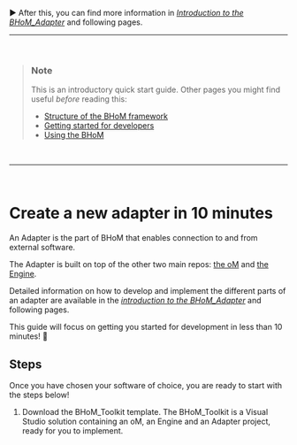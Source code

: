 ▶️ After this, you can find more information in _[Introduction to the BHoM_Adapter](https://github.com/BHoM/documentation/wiki/Introduction-to-the-BHoM_Adapter)_ and following pages.

___________________________________________________________________

<br/>

> ### Note
> This is an introductory quick start guide. Other pages you might find useful _before_ reading this:
> - [Structure of the BHoM framework](https://github.com/BHoM/documentation/wiki/Structure-of-the-BHoM)
> - [Getting started for developers](https://github.com/BHoM/documentation/wiki/Getting-started-for-developers)
> - [Using the BHoM](https://github.com/BHoM/documentation/wiki/Using-the-BHoM)


<br/>

___________________________________________________________________

<br/>


# Create a new adapter in 10 minutes

An Adapter is the part of BHoM that enables connection to and from external software.

The Adapter is built on top of the other two main repos: [the oM](https://github.com/BHoM/documentation/wiki/BH.oM-%E2%80%90-Define-New-Objects) and [the Engine](https://github.com/BHoM/documentation/wiki/BH.Engine-%E2%80%90-Create-New-Algorithms).

Detailed information on how to develop and implement the different parts of an adapter are available in the _[introduction to the BHoM_Adapter](https://github.com/BHoM/documentation/wiki/Introduction-to-the-BHoM_Adapter)_ and following pages. 

This guide will focus on getting you started for development in less than 10 minutes! 🚀 

## Steps

Once you have chosen your software of choice, you are ready to start with the steps below!

1. Download the BHoM_Toolkit template. The BHoM_Toolkit is a Visual Studio solution containing an oM, an Engine and an Adapter project, ready for you to implement.






